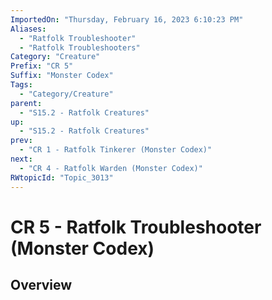 ```yaml
---
ImportedOn: "Thursday, February 16, 2023 6:10:23 PM"
Aliases:
  - "Ratfolk Troubleshooter"
  - "Ratfolk Troubleshooters"
Category: "Creature"
Prefix: "CR 5"
Suffix: "Monster Codex"
Tags:
  - "Category/Creature"
parent:
  - "S15.2 - Ratfolk Creatures"
up:
  - "S15.2 - Ratfolk Creatures"
prev:
  - "CR 1 - Ratfolk Tinkerer (Monster Codex)"
next:
  - "CR 4 - Ratfolk Warden (Monster Codex)"
RWtopicId: "Topic_3013"
---
```

# CR 5 - Ratfolk Troubleshooter (Monster Codex)
## Overview
